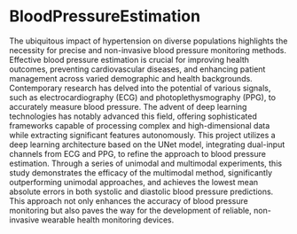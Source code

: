 # BloodPressureEstimation

The ubiquitous impact of hypertension on diverse populations highlights the necessity for precise and non-invasive blood pressure monitoring methods. Effective blood pressure estimation is crucial for improving health outcomes, preventing cardiovascular diseases, and enhancing patient management across varied demographic and health backgrounds. Contemporary research has delved into the potential of various signals, such as electrocardiography (ECG) and photoplethysmography (PPG), to accurately measure blood pressure. The advent of deep learning technologies has notably advanced this field, offering sophisticated frameworks capable of processing complex and high-dimensional data while extracting significant features autonomously. This project utilizes a deep learning architecture based on the UNet model, integrating dual-input channels from ECG and PPG, to refine the approach to blood pressure estimation. Through a series of unimodal and multimodal experiments, this study demonstrates the efficacy of the multimodal method, significantly outperforming unimodal approaches, and achieves the lowest mean absolute errors in both systolic and diastolic blood pressure predictions. This approach not only enhances the accuracy of blood pressure monitoring but also paves the way for the development of reliable, non-invasive wearable health monitoring devices.